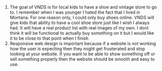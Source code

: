 1. The goal of VNDS is for local kids to have a shoe and vintage store to go to. I remember when I was younger I hated the fact that I lived in Montana. For one reason only, I could only buy shoes online. VNDS will give kids that ability to have a cool shoe store just like I wish I always had. It will have a real product list with real images of my own. I dont think it will be functional to actually buy something on it but I would like it to be close to that point when I finish
2. Responsive web design is important because if a website is not working how the user is expecting then they might get frusterated and stop looking at your website. If you want to be able to show something off or sell something properly then the website should be smooth and easy to use.